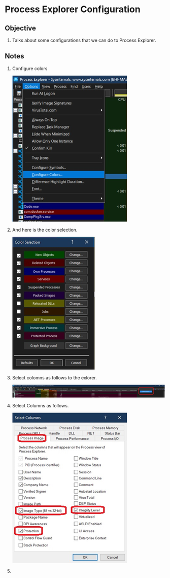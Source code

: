 # Process Explorer Configuration

## Objective
1. Talks about some configurations that we can do to Process Explorer.

## Notes
1. Configure colors
   
    ![Configure Colors](images/50_50_Options_ConfigureColors.jpg)

2. And here is the color selection.

    ![Color Selection](images/51_50_ColorSelection.jpg)

3. Select colomns as follows to the exlorer.

    ![Select Columns](images/52_50_SelectColumns.jpg)

4. Select Columns as follows.

    ![Select Columns](images/53_50_ColumnSelection.jpg)

5. 